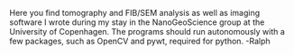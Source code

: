 Here you find tomography and FIB/SEM analysis as well as imaging software I wrote during my stay in the NanoGeoScience group at the University of Copenhagen. 
The programs should run autonomously with a few packages, such as OpenCV and pywt, required for python.
-Ralph
